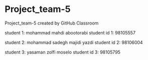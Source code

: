 # Project_team-5
Project_team-5 created by GitHub Classroom

student 1: mohammad mahdi abootorabi
student id 1: 98105557

student 2: mohammad sadegh majidi yazdi
student id 2: 98106004

student 3: yasaman zolfi moselo
student id 3: 98105795
